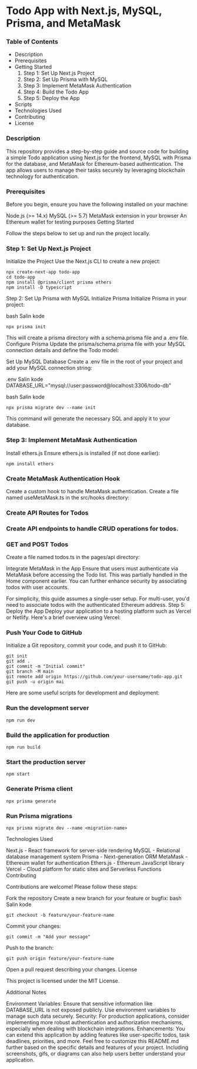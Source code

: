 # Todo App with Next.js, MySQL, Prisma, and MetaMask

### Table of Contents

- Description
- Prerequisites
- Getting Started
  1. Step 1: Set Up Next.js Project
  2. Step 2: Set Up Prisma with MySQL
  3. Step 3: Implement MetaMask Authentication
  4. Step 4: Build the Todo App
  5. Step 5: Deploy the App
- Scripts
- Technologies Used
- Contributing
- License

### Description

This repository provides a step-by-step guide and source code for building a simple Todo application using Next.js for the frontend, MySQL with Prisma for the database, and MetaMask for Ethereum-based authentication. The app allows users to manage their tasks securely by leveraging blockchain technology for authentication.

### Prerequisites

Before you begin, ensure you have the following installed on your machine:

Node.js (>= 14.x)
MySQL (>= 5.7)
MetaMask extension in your browser
An Ethereum wallet for testing purposes
Getting Started

Follow the steps below to set up and run the project locally.

### Step 1: Set Up Next.js Project
Initialize the Project
Use the Next.js CLI to create a new project:
```
npx create-next-app todo-app
cd todo-app
npm install @prisma/client prisma ethers
npm install -D typescript
```


Step 2: Set Up Prisma with MySQL
Initialize Prisma
Initialize Prisma in your project:

bash
Salin kode
```
npx prisma init
```
This will create a prisma directory with a schema.prisma file and a .env file.
Configure Prisma
Update the prisma/schema.prisma file with your MySQL connection details and define the Todo model:

Set Up MySQL Database
Create a .env file in the root of your project and add your MySQL connection string:

.env
Salin kode
DATABASE_URL="mysql://user:password@localhost:3306/todo-db"

bash
Salin kode
```
npx prisma migrate dev --name init
```
This command will generate the necessary SQL and apply it to your database.

###  Step 3: Implement MetaMask Authentication
Install ethers.js
Ensure ethers.js is installed (if not done earlier):
```
npm install ethers
```

### Create MetaMask Authentication Hook
Create a custom hook to handle MetaMask authentication. Create a file named useMetaMask.ts in the src/hooks directory:

### Create API Routes for Todos
### Create API endpoints to handle CRUD operations for todos.

### GET and POST Todos
Create a file named todos.ts in the pages/api directory:

Integrate MetaMask in the App
Ensure that users must authenticate via MetaMask before accessing the Todo list. This was partially handled in the Home component earlier. You can further enhance security by associating todos with user accounts.

For simplicity, this guide assumes a single-user setup. For multi-user, you'd need to associate todos with the authenticated Ethereum address.
Step 5: Deploy the App
Deploy your application to a hosting platform such as Vercel or Netlify. Here's a brief overview using Vercel:

### Push Your Code to GitHub
Initialize a Git repository, commit your code, and push it to GitHub:

```
git init
git add .
git commit -m "Initial commit"
git branch -M main
git remote add origin https://github.com/your-username/todo-app.git
git push -u origin mai
```

Here are some useful scripts for development and deployment:

### Run the development server

```
npm run dev
```

### Build the application for production
```
npm run build
```

### Start the production server
```
npm start
```


### Generate Prisma client
```
npx prisma generate
```

### Run Prisma migrations
```
npx prisma migrate dev --name <migration-name>
```

Technologies Used

Next.js - React framework for server-side rendering
MySQL - Relational database management system
Prisma - Next-generation ORM
MetaMask - Ethereum wallet for authentication
Ethers.js - Ethereum JavaScript library
Vercel - Cloud platform for static sites and Serverless Functions
Contributing

Contributions are welcome! Please follow these steps:

Fork the repository
Create a new branch for your feature or bugfix:
bash
Salin kode
```
git checkout -b feature/your-feature-name
```

Commit your changes:
```
git commit -m "Add your message"
```

Push to the branch:
```
git push origin feature/your-feature-name
```

Open a pull request describing your changes.
License

This project is licensed under the MIT License.

Additional Notes

Environment Variables: Ensure that sensitive information like DATABASE_URL is not exposed publicly. Use environment variables to manage such data securely.
Security: For production applications, consider implementing more robust authentication and authorization mechanisms, especially when dealing with blockchain integrations.
Enhancements: You can extend this application by adding features like user-specific todos, task deadlines, priorities, and more.
Feel free to customize this README.md further based on the specific details and features of your project. Including screenshots, gifs, or diagrams can also help users better understand your application.
